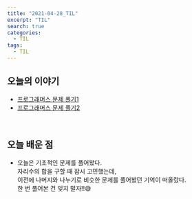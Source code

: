 ```yaml
---
title: "2021-04-28_TIL"
excerpt: "TIL"
search: true
categories: 
  - TIL
tags: 
  - TIL
---
```


## 오늘의 이야기

- [프로그래머스  문제 풀기1](https://devboryung.github.io/algorism/Programmers-03/) <br>
- [프로그래머스  문제 풀기2]() <br>


<br>

## 오늘 배운 점

- 오늘은 기초적인 문제를 풀어봤다.<br>
자리수의 합을 구할 때 잠시 고민했는데,<br>이전에 나머지와 나누기로 비슷한 문제를 풀어봤던 기억이 떠올랐다.<br>
한 번 풀어본 건 잊지 말자!!😅<br>



<br><br>


